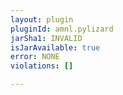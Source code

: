 ```yaml
---
layout: plugin
pluginId: amnl.pylizard
jarSha1: INVALID
isJarAvailable: true
error: NONE
violations: []

---
```

